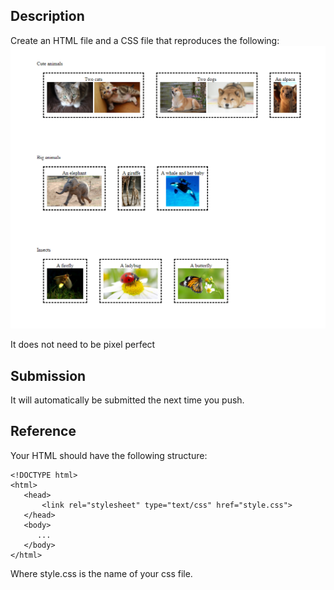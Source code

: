 ## Description

Create an HTML file and a CSS file that reproduces the following:
![goal](screenshot.png)

It does not need to be pixel perfect

## Submission

It will automatically be submitted the next time you push.

## Reference

Your HTML should have the following structure:

```
<!DOCTYPE html>
<html>
   <head>
       <link rel="stylesheet" type="text/css" href="style.css">
   </head>
   <body>
      ...
   </body>
</html>
```

Where style.css is the name of your css file.
